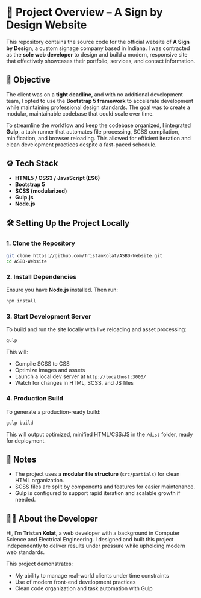# 📁 Project Overview – A Sign by Design Website

This repository contains the source code for the official website of **A Sign by Design**, a custom signage company based in Indiana. I was contracted as the **sole web developer** to design and build a modern, responsive site that effectively showcases their portfolio, services, and contact information.

## 🎯 Objective

The client was on a **tight deadline**, and with no additional development team, I opted to use the **Bootstrap 5 framework** to accelerate development while maintaining professional design standards. The goal was to create a modular, maintainable codebase that could scale over time.

To streamline the workflow and keep the codebase organized, I integrated **Gulp**, a task runner that automates file processing, SCSS compilation, minification, and browser reloading. This allowed for efficient iteration and clean development practices despite a fast-paced schedule.

## ⚙️ Tech Stack

- **HTML5 / CSS3 / JavaScript (ES6)**
- **Bootstrap 5**
- **SCSS (modularized)**
- **Gulp.js**
- **Node.js**

## 🛠️ Setting Up the Project Locally

### 1. Clone the Repository

```bash
git clone https://github.com/TristanKolat/ASBD-Website.git
cd ASBD-Website
```

### 2. Install Dependencies

Ensure you have **Node.js** installed. Then run:

```bash
npm install
```

### 3. Start Development Server

To build and run the site locally with live reloading and asset processing:

```bash
gulp
```

This will:
- Compile SCSS to CSS
- Optimize images and assets
- Launch a local dev server at `http://localhost:3000/`
- Watch for changes in HTML, SCSS, and JS files

### 4. Production Build

To generate a production-ready build:

```bash
gulp build
```

This will output optimized, minified HTML/CSS/JS in the `/dist` folder, ready for deployment.

## 📌 Notes

- The project uses a **modular file structure** (`src/partials`) for clean HTML organization.
- SCSS files are split by components and features for easier maintenance.
- Gulp is configured to support rapid iteration and scalable growth if needed.

## 🙋‍♂️ About the Developer

Hi, I’m **Tristan Kolat**, a web developer with a background in Computer Science and Electrical Engineering. I designed and built this project independently to deliver results under pressure while upholding modern web standards.

This project demonstrates:
- My ability to manage real-world clients under time constraints
- Use of modern front-end development practices
- Clean code organization and task automation with Gulp
